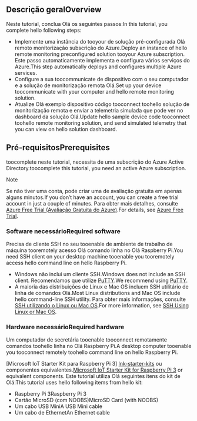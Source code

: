 ## <a name="overview"></a><span data-ttu-id="9a828-101">Descrição geral</span><span class="sxs-lookup"><span data-stu-id="9a828-101">Overview</span></span>

<span data-ttu-id="9a828-102">Neste tutorial, conclua Olá os seguintes passos:</span><span class="sxs-lookup"><span data-stu-id="9a828-102">In this tutorial, you complete hello following steps:</span></span>

- <span data-ttu-id="9a828-103">Implemente uma instância do tooyour de solução pré-configurada Olá remoto monitorização subscrição do Azure.</span><span class="sxs-lookup"><span data-stu-id="9a828-103">Deploy an instance of hello remote monitoring preconfigured solution tooyour Azure subscription.</span></span> <span data-ttu-id="9a828-104">Este passo automaticamente implementa e configura vários serviços do Azure.</span><span class="sxs-lookup"><span data-stu-id="9a828-104">This step automatically deploys and configures multiple Azure services.</span></span>
- <span data-ttu-id="9a828-105">Configure a sua toocommunicate de dispositivo com o seu computador e a solução de monitorização remota Olá.</span><span class="sxs-lookup"><span data-stu-id="9a828-105">Set up your device toocommunicate with your computer and hello remote monitoring solution.</span></span>
- <span data-ttu-id="9a828-106">Atualize Olá exemplo dispositivo código tooconnect toohello solução de monitorização remota e enviar a telemetria simulada que pode ver no dashboard da solução Olá.</span><span class="sxs-lookup"><span data-stu-id="9a828-106">Update hello sample device code tooconnect toohello remote monitoring solution, and send simulated telemetry that you can view on hello solution dashboard.</span></span>

## <a name="prerequisites"></a><span data-ttu-id="9a828-107">Pré-requisitos</span><span class="sxs-lookup"><span data-stu-id="9a828-107">Prerequisites</span></span>

<span data-ttu-id="9a828-108">toocomplete neste tutorial, necessita de uma subscrição do Azure Active Directory.</span><span class="sxs-lookup"><span data-stu-id="9a828-108">toocomplete this tutorial, you need an active Azure subscription.</span></span>

> [!NOTE]
> <span data-ttu-id="9a828-109">Se não tiver uma conta, pode criar uma de avaliação gratuita em apenas alguns minutos.</span><span class="sxs-lookup"><span data-stu-id="9a828-109">If you don’t have an account, you can create a free trial account in just a couple of minutes.</span></span> <span data-ttu-id="9a828-110">Para obter mais detalhes, consulte [Azure Free Trial (Avaliação Gratuita do Azure)][lnk-free-trial].</span><span class="sxs-lookup"><span data-stu-id="9a828-110">For details, see [Azure Free Trial][lnk-free-trial].</span></span>

### <a name="required-software"></a><span data-ttu-id="9a828-111">Software necessário</span><span class="sxs-lookup"><span data-stu-id="9a828-111">Required software</span></span>

<span data-ttu-id="9a828-112">Precisa de cliente SSH no seu tooenable de ambiente de trabalho de máquina tooremotely acesso Olá comando linha no Olá Raspberry Pi.</span><span class="sxs-lookup"><span data-stu-id="9a828-112">You need SSH client on your desktop machine tooenable you tooremotely access hello command line on hello Raspberry Pi.</span></span>

- <span data-ttu-id="9a828-113">Windows não inclui um cliente SSH.</span><span class="sxs-lookup"><span data-stu-id="9a828-113">Windows does not include an SSH client.</span></span> <span data-ttu-id="9a828-114">Recomendamos que utilize [PuTTY](http://www.putty.org/).</span><span class="sxs-lookup"><span data-stu-id="9a828-114">We recommend using [PuTTY](http://www.putty.org/).</span></span>
- <span data-ttu-id="9a828-115">A maioria das distribuições de Linux e Mac OS incluem SSH utilitário de linha de comandos Olá.</span><span class="sxs-lookup"><span data-stu-id="9a828-115">Most Linux distributions and Mac OS include hello command-line SSH utility.</span></span> <span data-ttu-id="9a828-116">Para obter mais informações, consulte [SSH utilizando o Linux ou Mac OS](https://www.raspberrypi.org/documentation/remote-access/ssh/unix.md).</span><span class="sxs-lookup"><span data-stu-id="9a828-116">For more information, see [SSH Using Linux or Mac OS](https://www.raspberrypi.org/documentation/remote-access/ssh/unix.md).</span></span>

### <a name="required-hardware"></a><span data-ttu-id="9a828-117">Hardware necessário</span><span class="sxs-lookup"><span data-stu-id="9a828-117">Required hardware</span></span>

<span data-ttu-id="9a828-118">Um computador de secretária tooenable tooconnect remotamente comandos toohello linha no Olá Raspberry Pi.</span><span class="sxs-lookup"><span data-stu-id="9a828-118">A desktop computer tooenable you tooconnect remotely toohello command line on hello Raspberry Pi.</span></span>

<span data-ttu-id="9a828-119">[Microsoft IoT Starter Kit para Raspberry Pi 3] [ lnk-starter-kits] ou componentes equivalentes.</span><span class="sxs-lookup"><span data-stu-id="9a828-119">[Microsoft IoT Starter Kit for Raspberry Pi 3][lnk-starter-kits] or equivalent components.</span></span> <span data-ttu-id="9a828-120">Este tutorial utiliza Olá seguintes itens do kit de Olá:</span><span class="sxs-lookup"><span data-stu-id="9a828-120">This tutorial uses hello following items from hello kit:</span></span>

- <span data-ttu-id="9a828-121">Raspberry Pi 3</span><span class="sxs-lookup"><span data-stu-id="9a828-121">Raspberry Pi 3</span></span>
- <span data-ttu-id="9a828-122">Cartão MicroSD (com NOOBS)</span><span class="sxs-lookup"><span data-stu-id="9a828-122">MicroSD Card (with NOOBS)</span></span>
- <span data-ttu-id="9a828-123">Um cabo USB Mini</span><span class="sxs-lookup"><span data-stu-id="9a828-123">A USB Mini cable</span></span>
- <span data-ttu-id="9a828-124">Um cabo de Ethernet</span><span class="sxs-lookup"><span data-stu-id="9a828-124">An Ethernet cable</span></span>

[lnk-starter-kits]: https://azure.microsoft.com/develop/iot/starter-kits/
[lnk-free-trial]: http://azure.microsoft.com/pricing/free-trial/